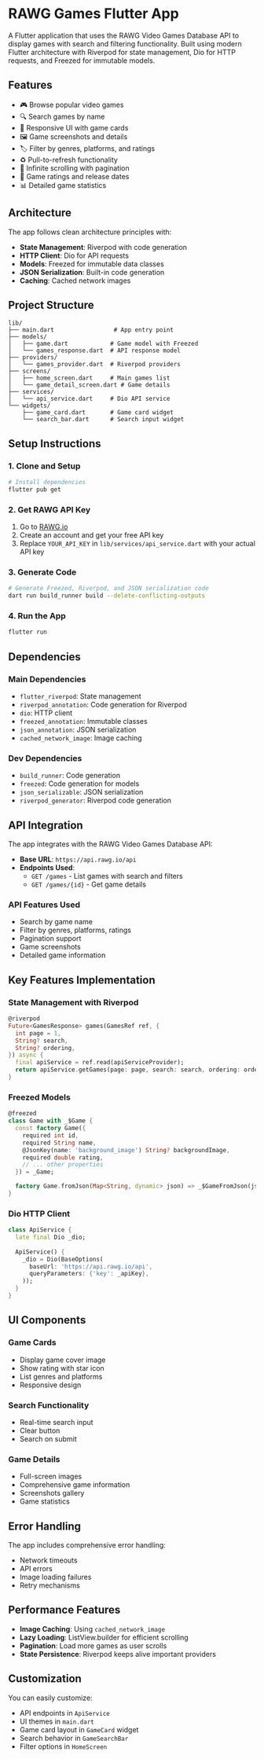 # RAWG Games Flutter App

A Flutter application that uses the RAWG Video Games Database API to display games with search and filtering functionality. Built using modern Flutter architecture with Riverpod for state management, Dio for HTTP requests, and Freezed for immutable models.

## Features

- 🎮 Browse popular video games
- 🔍 Search games by name
- 📱 Responsive UI with game cards
- 🖼️ Game screenshots and details
- 🏷️ Filter by genres, platforms, and ratings
- ♻️ Pull-to-refresh functionality
- 📄 Infinite scrolling with pagination
- 🌟 Game ratings and release dates
- 📊 Detailed game statistics

## Architecture

The app follows clean architecture principles with:

- **State Management**: Riverpod with code generation
- **HTTP Client**: Dio for API requests
- **Models**: Freezed for immutable data classes
- **JSON Serialization**: Built-in code generation
- **Caching**: Cached network images

## Project Structure

```
lib/
├── main.dart                 # App entry point
├── models/
│   ├── game.dart            # Game model with Freezed
│   └── games_response.dart  # API response model
├── providers/
│   └── games_provider.dart  # Riverpod providers
├── screens/
│   ├── home_screen.dart     # Main games list
│   └── game_detail_screen.dart # Game details
├── services/
│   └── api_service.dart     # Dio API service
└── widgets/
    ├── game_card.dart       # Game card widget
    └── search_bar.dart      # Search input widget
```

## Setup Instructions

### 1. Clone and Setup

```bash
# Install dependencies
flutter pub get
```

### 2. Get RAWG API Key

1. Go to [RAWG.io](https://rawg.io/)
2. Create an account and get your free API key
3. Replace `YOUR_API_KEY` in `lib/services/api_service.dart` with your actual API key

### 3. Generate Code

```bash
# Generate Freezed, Riverpod, and JSON serialization code
dart run build_runner build --delete-conflicting-outputs
```

### 4. Run the App

```bash
flutter run
```

## Dependencies

### Main Dependencies
- `flutter_riverpod`: State management
- `riverpod_annotation`: Code generation for Riverpod
- `dio`: HTTP client
- `freezed_annotation`: Immutable classes
- `json_annotation`: JSON serialization
- `cached_network_image`: Image caching

### Dev Dependencies
- `build_runner`: Code generation
- `freezed`: Code generation for models
- `json_serializable`: JSON serialization
- `riverpod_generator`: Riverpod code generation

## API Integration

The app integrates with the RAWG Video Games Database API:

- **Base URL**: `https://api.rawg.io/api`
- **Endpoints Used**:
  - `GET /games` - List games with search and filters
  - `GET /games/{id}` - Get game details

### API Features Used
- Search by game name
- Filter by genres, platforms, ratings
- Pagination support
- Game screenshots
- Detailed game information

## Key Features Implementation

### State Management with Riverpod
```dart
@riverpod
Future<GamesResponse> games(GamesRef ref, {
  int page = 1,
  String? search,
  String? ordering,
}) async {
  final apiService = ref.read(apiServiceProvider);
  return apiService.getGames(page: page, search: search, ordering: ordering);
}
```

### Freezed Models
```dart
@freezed
class Game with _$Game {
  const factory Game({
    required int id,
    required String name,
    @JsonKey(name: 'background_image') String? backgroundImage,
    required double rating,
    // ... other properties
  }) = _Game;

  factory Game.fromJson(Map<String, dynamic> json) => _$GameFromJson(json);
}
```

### Dio HTTP Client
```dart
class ApiService {
  late final Dio _dio;
  
  ApiService() {
    _dio = Dio(BaseOptions(
      baseUrl: 'https://api.rawg.io/api',
      queryParameters: {'key': _apiKey},
    ));
  }
}
```

## UI Components

### Game Cards
- Display game cover image
- Show rating with star icon
- List genres and platforms
- Responsive design

### Search Functionality
- Real-time search input
- Clear button
- Search on submit

### Game Details
- Full-screen images
- Comprehensive game information
- Screenshots gallery
- Game statistics

## Error Handling

The app includes comprehensive error handling:
- Network timeouts
- API errors
- Image loading failures
- Retry mechanisms

## Performance Features

- **Image Caching**: Using `cached_network_image`
- **Lazy Loading**: ListView.builder for efficient scrolling
- **Pagination**: Load more games as user scrolls
- **State Persistence**: Riverpod keeps alive important providers

## Customization

You can easily customize:
- API endpoints in `ApiService`
- UI themes in `main.dart`
- Game card layout in `GameCard` widget
- Search behavior in `GameSearchBar`
- Filter options in `HomeScreen`
